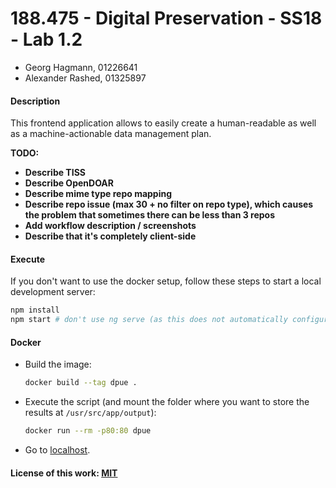 # 188.475 - Digital Preservation - SS18 - Lab 1.2

- Georg Hagmann, 01226641
- Alexander Rashed, 01325897

#### Description

This frontend application allows to easily create a human-readable as well as a machine-actionable data management plan.

**TODO:**
- **Describe TISS**
- **Describe OpenDOAR**
- **Describe mime type repo mapping**
- **Describe repo issue (max 30 + no filter on repo type), which causes the problem that sometimes there can be less than 3 repos**
- **Add workflow description / screenshots**
- **Describe that it's completely client-side**

#### Execute

If you don't want to use the docker setup, follow these steps to start a local development server:
```bash
npm install
npm start # don't use ng serve (as this does not automatically configure the API proxy configuration)
```

#### Docker

- Build the image:
  ```bash
  docker build --tag dpue .
  ```
- Execute the script (and mount the folder where you want to store the results at `/usr/src/app/output`):
  ```bash
  docker run --rm -p80:80 dpue
  ```
- Go to [localhost](http://localhost:80).

#### License of this work: [MIT](https://opensource.org/licenses/MIT)
